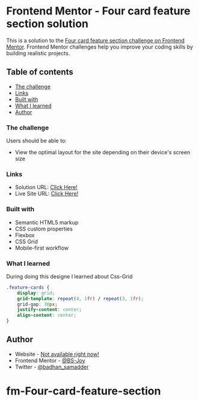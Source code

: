 # Frontend Mentor - Four card feature section solution

This is a solution to the [Four card feature section challenge on Frontend Mentor](https://www.frontendmentor.io/challenges/four-card-feature-section-weK1eFYK). Frontend Mentor challenges help you improve your coding skills by building realistic projects. 

## Table of contents

  - [The challenge](#the-challenge)
  - [Links](#links)
  - [Built with](#built-with)
  - [What I learned](#what-i-learned)
- [Author](#author)

### The challenge

Users should be able to:

- View the optimal layout for the site depending on their device's screen size

### Links

- Solution URL: [Click Here!](https://github.com/BS-Joy/fm-Four-card-feature-section/tree/gh-pages)
- Live Site URL: [Click Here!](https://bs-joy.github.io/fm-Four-card-feature-section/)

### Built with

- Semantic HTML5 markup
- CSS custom properties
- Flexbox
- CSS Grid
- Mobile-first workflow

### What I learned

During doing this designe I learned about Css-Grid

```css
.feature-cards {
    display: grid;
    grid-template: repeat(4, 1fr) / repeat(3, 1fr);
    grid-gap: 30px;
    justify-content: center;
    align-content: center;
}
```

## Author

- Website - [Not available right now!](#)
- Frontend Mentor - [@BS-Joy](https://www.frontendmentor.io/profile/BS-Joy)
- Twitter - [@badhan_samadder](https://twitter.com/badhan_samadder)
# fm-Four-card-feature-section
